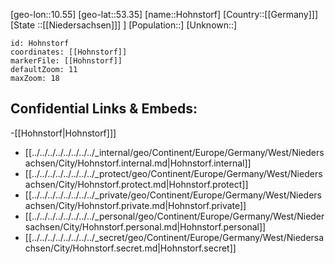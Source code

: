 ﻿---
location: [53.35,10.55]
mapzoom: [7,12] 
mapmarker: city 
type: City
tags:
- geo/City


SpocWebEntityId: 30996
isDeleted: false
confidential: public

---
[geo-lon::10.55]
[geo-lat::53.35]
[name::Hohnstorf]
[Country::[[Germany]]]
[State ::[[Niedersachsen]]] ]
[Population::]
[Unknown::]


```leaflet
id: Hohnstorf
coordinates: [[Hohnstorf]]
markerFile: [[Hohnstorf]]
defaultZoom: 11 
maxZoom: 18
```


## Confidential Links & Embeds: 
-[[Hohnstorf|Hohnstorf]]] 
- [[../../../../../../../../_internal/geo/Continent/Europe/Germany/West/Niedersachsen/City/Hohnstorf.internal.md|Hohnstorf.internal]] 
- [[../../../../../../../../_protect/geo/Continent/Europe/Germany/West/Niedersachsen/City/Hohnstorf.protect.md|Hohnstorf.protect]] 
- [[../../../../../../../../_private/geo/Continent/Europe/Germany/West/Niedersachsen/City/Hohnstorf.private.md|Hohnstorf.private]] 
- [[../../../../../../../../_personal/geo/Continent/Europe/Germany/West/Niedersachsen/City/Hohnstorf.personal.md|Hohnstorf.personal]] 
- [[../../../../../../../../_secret/geo/Continent/Europe/Germany/West/Niedersachsen/City/Hohnstorf.secret.md|Hohnstorf.secret]] 
